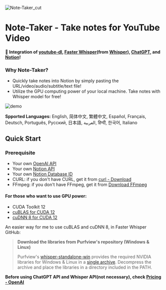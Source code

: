 ![Note-Taker_cut](https://github.com/T-H-Chung/note-taker/assets/111836220/393b4eb0-d0d7-420e-9295-206f8daebfd5)

# Note-Taker - Take notes for YouTube Video
**📝 Integration of [youtube-dl](https://github.com/ytdl-org/youtube-dl),
[Faster Whisper](https://github.com/SYSTRAN/faster-whisper/tree/master)(from [Whisper](https://github.com/openai/whisper)), 
[ChatGPT](https://chatgpt.com/), and [Notion](https://www.notion.so/)!**

### Why Note-Taker?
- Quickly take notes into Notion by simply pasting the URL/video/audio/subtitle/text file!
- Utilize the GPU computing power of your local machine. Take notes with Whisper model for free!
  
![demo](https://github.com/T-H-Chung/note-taker/assets/111836220/3e476585-3b70-4221-85ee-9b97d986a39a)

**Spported Languages:** English, 简体中文, 繁體中文, Español, Français, Deutsch, Português, Русский, 日本語, العربية, हिन्दी, 한국어, Italiano

## Quick Start
### Prerequisite
- Your own [OpenAI API](https://platform.openai.com/api-keys)
- Your own [Notion API](https://www.notion.so/my-integrations)
- Your own [Notion Database ID](https://stackoverflow.com/questions/67728038/where-to-find-database-id-for-my-database-in-notion)
- CURL: if you don't have CURL, get it from [curl - Download](https://curl.se/download.html)
- FFmpeg: if you don't have FFmpeg, get it from [Download FFmpeg](https://ffmpeg.org/download.html)

#### For those who want to use GPU power:
- CUDA Toolkit 12
- [cuBLAS for CUDA 12](https://developer.nvidia.com/cublas)
- [cuDNN 8 for CUDA 12](https://developer.nvidia.com/rdp/cudnn-archive)
  
An easier way for me to use cuBLAS and cuDNN 8, in Faster Whisper GitHub:
> **Download the libraries from Purfview's repository (Windows & Linux)**
> 
> Purfview's [whisper-standalone-win](https://github.com/Purfview/whisper-standalone-win) provides the required NVIDIA libraries
> for Windows & Linux in a [single archive](https://github.com/Purfview/whisper-standalone-win/releases/tag/libs).
> Decompress the archive and place the libraries in a directory included in the PATH.

**Before using ChatGPT API and Whisper API(not necessary), check [Pricing - OpenAI](https://openai.com/api/pricing/)**

